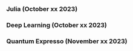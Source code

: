 ### Julia (October xx 2023)

### Deep Learning (October xx 2023)

### Quantum Expresso (November xx 2023)